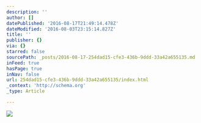 ```yaml
---
description: ''
author: []
datePublished: '2016-08-17T21:49:14.478Z'
dateModified: '2016-08-03T23:15:14.827Z'
title: ''
publisher: {}
via: {}
starred: false
sourcePath: _posts/2016-08-17-254dad15-cfe3-436b-9ddd-33a42a655135.md
inFeed: true
hasPage: true
inNav: false
url: 254dad15-cfe3-436b-9ddd-33a42a655135/index.html
_context: 'http://schema.org'
_type: Article

---
```

![](https://the-grid-user-content.s3-us-west-2.amazonaws.com/93ea916a-2aa8-4f23-b2cb-ae6bc5b102ab.jpg)